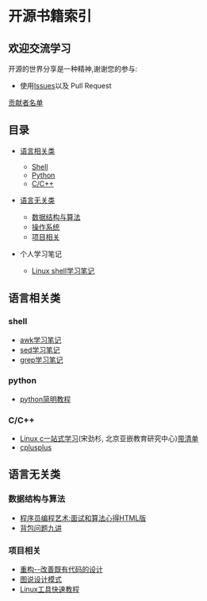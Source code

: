 开源书籍索引
=================


## 欢迎交流学习

开源的世界分享是一种精神,谢谢您的参与:

* 使用[Issues](https://github.com/callinglove/my_studying_notes/issues)以及 Pull Request

[贡献者名单](https://github.com/callinglove/my_studying_notes/graphs/contributors)

## 目录

- [语言相关类](#语言相关类)
  - [Shell](#shell)
  - [Python](#python)
  - [C/C++](#C/C++)

- [语言无关类](#语言无关类)
  - [数据结构与算法](#数据结构与算法)
  - [操作系统](#操作系统) 
  - [项目相关](#项目相关)  
  

- 个人学习笔记
  - [Linux shell学习笔记](./zh/shell.md)

## 语言相关类

### shell

- [awk学习笔记](http://www.kuqin.com/docs/awk.html)
- [sed学习笔记](http://www.kuqin.com/docs/sed.html)
- [grep学习笔记](http://www.kuqin.com/docs/grep.html)

### python
- [python简明教程](http://www.kuqin.com/abyteofpython_cn/)
### C/C++

- [Linux c一站式学习](http://akaedu.github.io/book/)(宋劲杉, 北京亚嵌教育研究中心)[带清单](http://docs.linuxtone.org/ebooks/C&CPP/c/)
- [cplusplus](http://www.cplusplus.com/)

## 语言无关类

### 数据结构与算法

- [程序员编程艺术:面试和算法心得](https://github.com/julycoding/The-Art-Of-Programming-by-July)[HTML版](http://taop.marchtea.com/)
- [背包问题九讲](https://github.com/tianyicui/pack)

### 项目相关

- [重构--改善既有代码的设计](http://wangchen.info/refactoring-cheat-sheet/)
- [图说设计模式](http://design-patterns.readthedocs.org/zh_CN/latest/index.html)
- [Linux工具快速教程](http://linuxtools-rst.readthedocs.org/zh_CN/latest/)